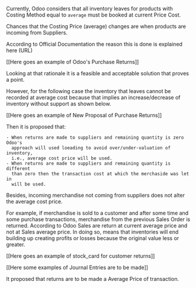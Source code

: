Currently, Odoo considers that all inventory leaves for products with Costing
Method equal to `average` must be booked at current Price Cost.

Chances that the Costing Price (average) changes are when products are incoming
from Suppliers.

According to Official Documentation the reason this is done is explained here (URL)

[[Here goes an example of Odoo's Purchase Returns]]

Looking at that rationale it is a feasible and acceptable solution that proves
a point.

However, for the following case the inventory that leaves cannot be recorded at
average cost because that implies an increase/decrease of inventory without
support as shown below.

[[Here goes an example of New Proposal of Purchase Returns]]


Then it is proposed that:

    - When returns are made to suppliers and remaining quantity is zero Odoo's
      approach will used loeading to avoid over/under-valuation of inventory,
      i.e., average cost price will be used.
    - When returns are made to suppliers and remaining quantity is different
      than zero then the transaction cost at which the merchaside was let in
      will be used.

Besides, incoming merchandise not coming from suppliers does not alter the
average cost price.

For example, if merchandise is sold to a customer and after some time and some
purchase transactions, merchandise from the previous Sales Order is returned.
According to Odoo Sales are return at current average price and not at Sales
average price. In doing so, means that inventories will end building up
creating profits or losses because the original value less or greater.

[[Here goes an example of stock_card for customer returns]]

[[Here some examples of Journal Entries are to be made]]

It proposed that returns are to be made a Average Price of transaction.
